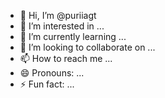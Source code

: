 - 👋 Hi, I’m @puriiagt
- 👀 I’m interested in ...
- 🌱 I’m currently learning ...
- 💞️ I’m looking to collaborate on ...
- 📫 How to reach me ...
- 😄 Pronouns: ...
- ⚡ Fun fact: ...

<!---
puriiagt/puriiagt is a ✨ special ✨ repository because its `README.md` (this file) appears on your GitHub profile.
You can click the Preview link to take a look at your changes.
--->
